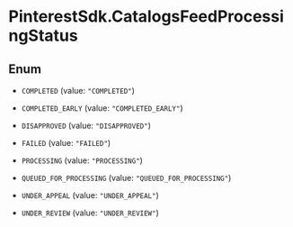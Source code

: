 # PinterestSdk.CatalogsFeedProcessingStatus

## Enum


* `COMPLETED` (value: `"COMPLETED"`)

* `COMPLETED_EARLY` (value: `"COMPLETED_EARLY"`)

* `DISAPPROVED` (value: `"DISAPPROVED"`)

* `FAILED` (value: `"FAILED"`)

* `PROCESSING` (value: `"PROCESSING"`)

* `QUEUED_FOR_PROCESSING` (value: `"QUEUED_FOR_PROCESSING"`)

* `UNDER_APPEAL` (value: `"UNDER_APPEAL"`)

* `UNDER_REVIEW` (value: `"UNDER_REVIEW"`)


